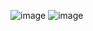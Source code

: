 ![image](https://github.com/DanielMoln/SpiralMatrix/assets/90784007/2b99fc67-c222-4276-baa4-4357c5a6db75)
![image](https://github.com/DanielMoln/SpiralMatrix/assets/90784007/c9a4d62a-2db5-48f0-b25c-16ea6bf8199e)
